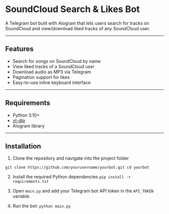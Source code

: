 # SoundCloud Search & Likes Bot

A Telegram bot built with Aiogram that lets users search for tracks on SoundCloud and view/download liked tracks of any SoundCloud user.

---

## Features

- Search for songs on SoundCloud by name
- View liked tracks of a SoundCloud user
- Download audio as MP3 via Telegram
- Pagination support for likes
- Easy-to-use inline keyboard interface

---

## Requirements

- Python 3.10+
- [yt-dlp](https://github.com/yt-dlp/yt-dlp) 
- Aiogram library

---

## Installation

1. Clone the repository and navigate into the project folder

`git clone https://github.com/yourusername/yourbot.git
cd yourbot`

2. Install the required Python dependencies
`pip install -r requirements.txt`

3. Open `main.py` and add your Telegram bot API token in the `API_TOKEN` variable.

4. Run the bot:
`python main.py`
